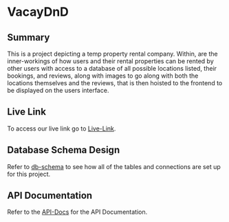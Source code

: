 # VacayDnD

## Summary

This is a project depicting a temp property rental company. Within, are the inner-workings of how users and their rental properties can be rented by other users with access to a database of all possible locations listed, their bookings, and reviews, along with images to go along with both the locations themselves and the reviews, that is then hoisted to the frontend to be displayed on the users interface.

## Live Link

To access our live link go to [Live-Link].

## Database Schema Design

Refer to [db-schema] to see how all of the tables and connections are set up for this project.

## API Documentation

Refer to the [API-Docs] for the API Documentation.

[Live-Link]: https://vacaydnd-1jt8.onrender.com/api
[db-schema]: ./images/backend-schema.PNG
[API-Docs]: ./backend/API-docs-vacationerDnD.md
